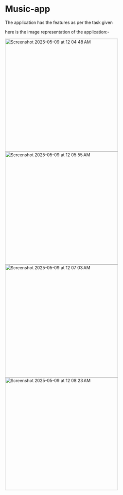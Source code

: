 # Music-app
The application has the features as per the task given

here is the image representation of the application:-

<img width="371" alt="Screenshot 2025-05-09 at 12 04 48 AM" src="https://github.com/user-attachments/assets/82d74445-1676-423f-8f6d-187c21cf11c4" />


<img width="371" alt="Screenshot 2025-05-09 at 12 05 55 AM" src="https://github.com/user-attachments/assets/75940bca-65bc-4f20-b2f1-0742c07cda1e" />


<img width="371" alt="Screenshot 2025-05-09 at 12 07 03 AM" src="https://github.com/user-attachments/assets/722d26d5-da49-49d6-811c-16860b7b5913" />


<img width="371" alt="Screenshot 2025-05-09 at 12 08 23 AM" src="https://github.com/user-attachments/assets/a1344556-28ef-4745-905b-10e9febc3f7c" />

